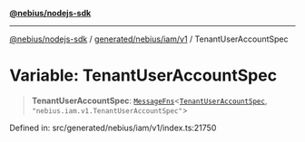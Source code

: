 [**@nebius/nodejs-sdk**](../../../../../README.md)

---

[@nebius/nodejs-sdk](../../../../../README.md) / [generated/nebius/iam/v1](../README.md) / TenantUserAccountSpec

# Variable: TenantUserAccountSpec

> **TenantUserAccountSpec**: [`MessageFns`](../../../../../runtime/protos/core/interfaces/MessageFns.md)\<[`TenantUserAccountSpec`](../interfaces/TenantUserAccountSpec.md), `"nebius.iam.v1.TenantUserAccountSpec"`\>

Defined in: src/generated/nebius/iam/v1/index.ts:21750
